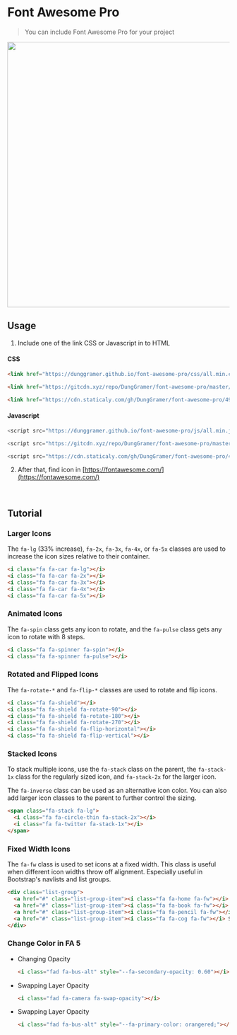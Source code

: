 # Font Awesome Pro
> You can include Font Awesome Pro for your project 

<p align="center">
  <img width="600" src="https://fontawesome.com/images/open-graph.png">
</p>

## Usage
1. Include one of the link CSS or Javascript in to HTML
#### CSS

   ```html
   <link href="https://dunggramer.github.io/font-awesome-pro/css/all.min.css" rel="stylesheet" type="text/css" />
   ```

   ```html
  <link href="https://gitcdn.xyz/repo/DungGramer/font-awesome-pro/master/css/all.min.css" rel="stylesheet" type="text/css"/>
  ```

  ```html
  <link href="https://cdn.staticaly.com/gh/DungGramer/font-awesome-pro/498e/css/all.min.css" rel="stylesheet" type="text/css" />
  ```
#### Javascript
  ```js
  <script src="https://dunggramer.github.io/font-awesome-pro/js/all.min.js" defer></script>
  ```
  ```js
  <script src="https://gitcdn.xyz/repo/DungGramer/font-awesome-pro/master/js/all.min.js" defer></script>
  ```
  ```js
  <script src="https://cdn.staticaly.com/gh/DungGramer/font-awesome-pro/498e/js/all.min.js" defer></script>
  ```
2. After that, find icon in [https://fontawesome.com/](https://fontawesome.com/)  
<br />  

## Tutorial
### Larger Icons
The `fa-lg` (33% increase), `fa-2x`, `fa-3x`, `fa-4x`, or `fa-5x` classes are used to increase the icon sizes relative to their container.
```html
<i class="fa fa-car fa-lg"></i>
<i class="fa fa-car fa-2x"></i>
<i class="fa fa-car fa-3x"></i>
<i class="fa fa-car fa-4x"></i>
<i class="fa fa-car fa-5x"></i>
```

### Animated Icons
The `fa-spin` class gets any icon to rotate, and the `fa-pulse` class gets any icon to rotate with 8 steps.
```html
<i class="fa fa-spinner fa-spin"></i>
<i class="fa fa-spinner fa-pulse"></i>
```

### Rotated and Flipped Icons
The `fa-rotate-*` and `fa-flip-*` classes are used to rotate and flip icons.
```html
<i class="fa fa-shield"></i>
<i class="fa fa-shield fa-rotate-90"></i>
<i class="fa fa-shield fa-rotate-180"></i>
<i class="fa fa-shield fa-rotate-270"></i>
<i class="fa fa-shield fa-flip-horizontal"></i>
<i class="fa fa-shield fa-flip-vertical"></i>
```

### Stacked Icons
To stack multiple icons, use the `fa-stack` class on the parent, the `fa-stack-1x` class for the regularly sized icon, and `fa-stack-2x` for the larger icon.

The `fa-inverse` class can be used as an alternative icon color. You can also add larger icon classes to the parent to further control the sizing.
```html
<span class="fa-stack fa-lg">
  <i class="fa fa-circle-thin fa-stack-2x"></i>
  <i class="fa fa-twitter fa-stack-1x"></i>
</span>
```

### Fixed Width Icons
The `fa-fw` class is used to set icons at a fixed width. This class is useful when different icon widths throw off alignment. Especially useful in Bootstrap's navlists and list groups.
```html
<div class="list-group">
  <a href="#" class="list-group-item"><i class="fa fa-home fa-fw"></i> Home</a>
  <a href="#" class="list-group-item"><i class="fa fa-book fa-fw"></i> Library</a>
  <a href="#" class="list-group-item"><i class="fa fa-pencil fa-fw"></i> Applications</a>
  <a href="#" class="list-group-item"><i class="fa fa-cog fa-fw"></i> Settings</a>
</div>
```
### Change Color in FA 5
+ Changing Opacity
  ```html
  <i class="fad fa-bus-alt" style="--fa-secondary-opacity: 0.60"></i>
  ```
+ Swapping Layer Opacity
  ```html
  <i class="fad fa-camera fa-swap-opacity"></i>
  ```
+ Swapping Layer Opacity
  ```html
  <i class="fad fa-bus-alt" style="--fa-primary-color: orangered;"></i>
  ```
